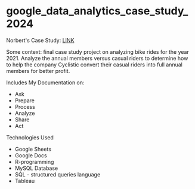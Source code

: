 # google_data_analytics_case_study_2024

<p>Norbert's Case Study: 
   <a href="https://docs.google.com/document/d/1upadApTX4bwzN5_ivE1ZE-0rw1CSAnZeCIMMRcO9p3Y/edit?usp=sharing" 
      target="_blank" 
      rel="noopener noreferrer">LINK</a>
</p>



<p></p>
<p>Some context: final case study project on analyzing bike rides for the year 2021. Analyze the annual members versus casual riders to determine how to help the company Cyclistic convert their casual riders into full annual members for better profit.</p>
<p></p>
Includes My Documentation on:
<ul>
  <li>Ask</li>
  <li>Prepare</li>
  <li>Process</li>
  <li>Analyze</li>
  <li>Share</li>
  <li>Act</li>
</ul>
<p></p>
<p>Technologies Used</p>
<ul>
  <li>Google Sheets</li>
  <li>Google Docs</li>
  <li>R-programming</li>
  <li>MySQL Database</li>
  <li>SQL - structured queries language</li>
  <li>Tableau</li>
</ul>
